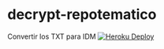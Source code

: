 # decrypt-repotematico
Convertir los TXT para IDM
[![Heroku Deploy](https://www.herokucdn.com/deploy/button.svg)](https://heroku.com/deploy?template=https://github.com/Andierli/decrypt-repotematico)
